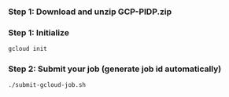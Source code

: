 ### Step 1: Download and unzip GCP-PIDP.zip

### Step 1: Initialize
```bash
gcloud init
```
### Step 2: Submit your job (generate job id automatically)
```bash
./submit-gcloud-job.sh
```
